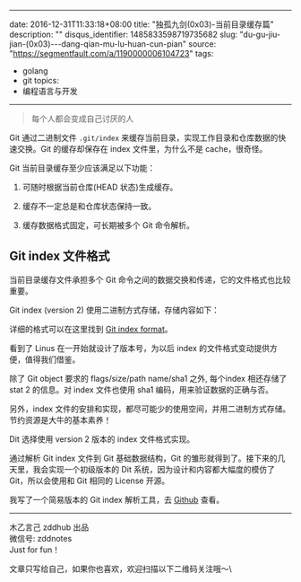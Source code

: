 
---
date: 2016-12-31T11:33:18+08:00
title: "独孤九剑(0x03)-当前目录缓存篇"
description: ""
disqus_identifier: 1485833598719735682
slug: "du-gu-jiu-jian-(0x03)---dang-qian-mu-lu-huan-cun-pian"
source: "https://segmentfault.com/a/1190000006104723"
tags: 
- golang 
- git 
topics:
- 编程语言与开发
---

> 每个人都会变成自己讨厌的人

Git 通过二进制文件 `.git/index`
来缓存当前目录，实现工作目录和仓库数据的快速交换。Git 的缓存却保存在
index 文件里，为什么不是 cache，很奇怪。

Git 当前目录缓存至少应该满足以下功能：

1.  可随时根据当前仓库(HEAD 状态)生成缓存。

2.  缓存不一定总是和仓库状态保持一致。

3.  缓存数据格式固定，可长期被多个 Git 命令解析。

Git index 文件格式
------------------

当前目录缓存文件承担多个 Git
命令之间的数据交换和传递，它的文件格式也比较重要。

Git index (version 2) 使用二进制方式存储，存储内容如下：

详细的格式可以在这里找到 [Git index
format](https://github.com/git/git/blob/master/Documentation/technical/index-format.txt)。

看到了 Linus 在一开始就设计了版本号，为以后 index
的文件格式变动提供方便，值得我们借鉴。

除了 Git object 要求的 flags/size/path name/sha1 之外, 每个index
相还存储了 stat 2 的信息。对 index 文件也使用 sha1
编码，用来验证数据的正确与否。

另外，index
文件的安排和实现，都尽可能少的使用空间，并用二进制方式存储。节约资源是大牛的基本素养！

Dit 选择使用 version 2 版本的 index 文件格式实现。

通过解析 Git index 文件到 Git 基础数据结构，Git
的雏形就得到了。接下来的几天里，我会实现一个初级版本的 Dit
系统，因为设计和内容都大幅度的模仿了 Git，所以会使用和 Git 相同的
License 开源。

我写了一个简易版本的 Git index 解析工具，去
[Github](https://github.com/zddhub/dit/blob/master/main/parse-index.go)
查看。

------------------------------------------------------------------------

木乙言己 zddhub 出品\
微信号: zddnotes\
Just for fun！

文章只写给自己，如果你也喜欢，欢迎扫描以下二维码关注哦～\


